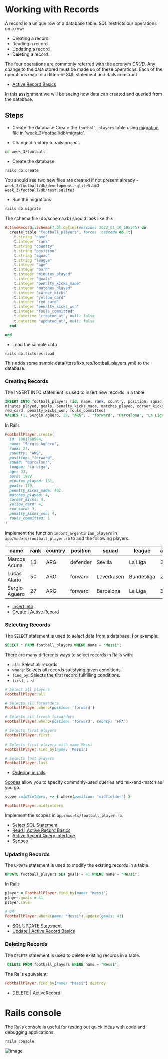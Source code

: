 # Working with Records
A record is a unique row of a database table. SQL restricts our
operations on a row:
- Creating a record
- Reading a record
- Updating a record
- Deleting a record.

The four operations are commonly referred with the acronym *CRUD*. Any
change to the data stored must be made up of these operations. Each of
the operations map to a different SQL statement and Rails construct

- [Active Record Basics ](https://guides.rubyonrails.org/active_record_basics.html#crud-reading-and-writing-data)

In this assignment we will be seeing how data can created and queried from the 
database.

## Steps

- Create the database
Create the `football_players` table using 
[migration](https://guides.rubyonrails.org/active_record_migrations.html) 
file in 'week_3/football/db/migrate'.

- Change directory to rails project.
```bash
cd week_3/football
```

- Create the database
```bash
rails db:create
```

You should see two new files are created if not present already - 
`week_3/football/db/development.sqlite3` and `week_3/football/db/test.sqlite3`

- Run the migrations
```bash
rails db:migrate
```

The schema file (db/schema.rb) should look like this

```ruby
ActiveRecord::Schema[7.0].define(version: 2023_01_10_105345) do
  create_table "football_players", force: :cascade do |t|
    t.string "name"
    t.integer "rank"
    t.string "country"
    t.string "position"
    t.string "squad"
    t.string "league"
    t.integer "age"
    t.integer "born"
    t.integer "minutes_played"
    t.integer "goals"
    t.integer "penalty_kicks_made"
    t.integer "matches_played"
    t.integer "corner_kicks"
    t.integer "yellow_card"
    t.integer "red_card"
    t.integer "penalty_kicks_won"
    t.integer "fouls_committed"
    t.datetime "created_at", null: false
    t.datetime "updated_at", null: false
  end

end
```

- Load the sample data
```bash
rails db:fixtures:load
```
This adds some sample data(/test/fixtures/football_players.yml) to the database.

### Creating Records
The INSERT INTO statement is used to insert new records in a table

```sql
INSERT INTO football_players (id, name, rank, country, position, squad, league, age, born, 
minutes_played, goals, penalty_kicks_made, matches_played, corner_kicks, yellow_card, 
red_card, penalty_kicks_won, fouls_committed) 
VALUES (1, Sergio Agüero, 20, "ARG", , "forward", "Barcelona", "La Liga", 33, 1988, 151, 179, 10, 4, 4, 3, 4, 1,) 
```

In Rails

```ruby
FootballPlayer.create(
  id: 1061760504,
  name: "Sergio Agüero",
  rank: 27,
  country: "ARG",
  position: "forward",
  squad: "Barcelona",
  league: "La Liga",
  age: 33,
  born: 1988,
  minutes_played: 151,
  goals: 179,
  penalty_kicks_made: 402,
  matches_played: 4,
  corner_kicks: 4,
  yellow_card: 4,
  red_card: 3,
  penalty_kicks_won: 4,
  fouls_committed: 1
)
```

Implement the function `import_argentinian_players` in
`app/models/football_player.rb` to add the following players.

|name|rank|country|position|squad|league|age|born|minutes_played|goals|penalty_kicks_made|matches_played|corner_kicks|yellow_card|red_card|penalty_kicks_won|fouls_committed|
|-|-|-|-|-|-|-|-|-|-|-|-|-|-|-|-|-|
|Marcos Acuna|13|ARG|defender|Sevilla|La Liga|30|1991|2260|105|705|31|248|81|267|235|237|
|Lucas Alario|50|ARG|forward|Leverkusen|Bundesliga|29|1992|655|79|192|27|193|148|263|64|172|
|Sergio Aguero|27|ARG|forward|Barcelona|La Liga|33|1988|151|179|402|4|52|74|81|134|146|

- [Insert Into](https://www.w3schools.com/sql/sql_insert.asp)
- [Create | Active Record](https://guides.rubyonrails.org/active_record_basics.html#create)


### Selecting Records

The `SELECT` statement is used to select data from a database. For
example:

```sql
SELECT * FROM football_players WHERE name = "Messi";
```

There are many differents ways to select records in Rails with:
- `all`: Select all records.
- `where`: Selects all records satisfying given conditions.
- `find_by`: Selects the _first_ record fullfilling conditions.
- `first`, `last`

```ruby
# Select all players
FootballPlayer.all

# Selects all forwarders
FootballPlayer.where(postion: 'forward') 

# Selects all french forwarders
FootballPlayer.where(postion: 'forward', county: 'FRA')

# Selects first players
FootballPlayer.first

# Selects first players with name Messi
FootballPlayer.find_by(name: 'Messi')

# Selects last players
FootballPlayer.last
```

- [Ordering in rails](https://guides.rubyonrails.org/active_record_querying.html#ordering)

[Scopes](https://guides.rubyonrails.org/active_record_querying.html#scopes)
allow you to specify commonly-used queries and mix-and-match as
you go.

```ruby
scope :midfielders, -> { where(position: 'midfielder') }

FootballPlayer.midfielders
```

Implement the scopes in `app/models/football_player.rb`.

- [Select SQL Statement](https://www.w3schools.com/sql/sql_select.asp)
- [Read | Active Record Basics](https://guides.rubyonrails.org/active_record_basics.html#read)
- [Active Record Query Interface](https://guides.rubyonrails.org/active_record_querying.html)
- [Scopes](https://guides.rubyonrails.org/active_record_querying.html#scopes)

### Updating Records

The `UPDATE` statement is used to modify the existing records in a
table.

```sql
UPDATE football_players SET goals = 41 WHERE name = "Messi";
```

In Rails

```ruby
player = FootballPlayer.find_by(name: "Messi")
player.goals = 41
player.save

# OR
FootballPlayer.where(name: "Messi").update(goals: 41)
```

- [SQL UPDATE Statement](https://www.w3schools.com/sql/sql_update.asp)
- [Update | Active Record Basics](https://guides.rubyonrails.org/active_record_basics.html#update)

### Deleting Records

The `DELETE` statement is used to delete existing records in a table.

```sql
 DELETE FROM football_players WHERE name = "Messi";
```

The Rails equivalent:

```ruby
FootballPlayer.find_by(name: "Messi").destroy
```

- [DELETE | ActiveRecord](https://guides.rubyonrails.org/active_record_basics.html#delete)


# Rails console
The Rails console is useful for testing out quick ideas with code and debugging applications.

```bash
rails console
```
![image](https://user-images.githubusercontent.com/66632353/212348259-fbf59057-7eb1-4e1a-af8c-634161164afc.png)
